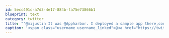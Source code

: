 ```yaml
---
id: 5ecc491c-a7d3-4e17-884b-fa75e73866b1
blueprint: text
category: twitter
title: "'@mijustin It was @Appharbor. I deployed a sample app there,code on github: ow.ly/efW4A"
caption: '<span class="username username_linked">@<a href="https://twitter.com/mijustin" title="Justin Jackson">mijustin</a></span> It was @Appharbor. I deployed a sample app there,code on github: <a href="http://ow.ly/efW4A" title="http://ow.ly/efW4A" class="link link_untco">ow.ly/efW4A</a>'
---
```

